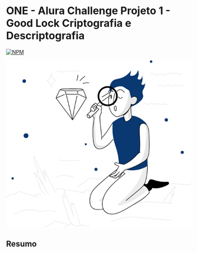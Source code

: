 # ONE - Alura Challenge Projeto 1 - Good Lock Criptografia e Descriptografia
[![NPM](https://img.shields.io/npm/l/react)](https://github.com/jhonncamarg0/ONE-Challenge-1-Good-Lock-Criptografia-e-Descriptografia/blob/main/LICENSE)

![NPM](https://github.com/jhonncamarg0/ONE-Challenge-1-Good-Lock-Criptografia-e-Descriptografia/blob/main/assets/background_image.svg)

## Resumo

